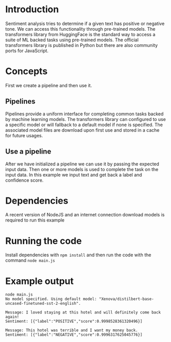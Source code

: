 # Introduction

Sentiment analysis tries to determine if a given text has positive or negative tone. We can access this functionality through pre-trained models. The transformers library from HuggingFace is the standard way to access a suite of ML backed tasks using pre-trained models. The official transformers library is published in Python but there are also community ports for JavaScript.

# Concepts

First we create a pipeline and then use it.

## Pipelines

Pipelines provide a uniform interface for completing common tasks backed by machine learning models. The transformers library can configured to use a specific model or will fallback to a default model if none is specified. The associated model files are download upon first use and stored in a cache for future usages.

## Use a pipeline

After we have initialized a pipeline we can use it by passing the expected input data. Then one or more models is used to complete the task on the input data. In this example we input text and get back a label and confidence score.

# Dependencies

A recent version of NodeJS and an internet connection download models is required to run this example

# Running the code

Install dependencies with `npm install` and then run the code with the command `node main.js`

# Example output

```
node main.js
No model specified. Using default model: "Xenova/distilbert-base-uncased-finetuned-sst-2-english".

Message: I loved staying at this hotel and will definitely come back again!
Sentiment: [{"label":"POSITIVE","score":0.9998528361320496}]

Message: This hotel was terrible and I want my money back.
Sentiment: [{"label":"NEGATIVE","score":0.9996317625045776}]
```